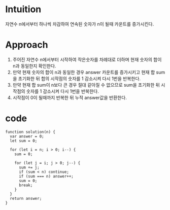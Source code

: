 # Intuition

자연수 n에서부터 하나씩 차감하여 연속된 숫자가 n이 될때 카운트를 증가시킨다.

# Approach

1. 주어진 자연수 n에서부터 시작하여 작은숫자를 차례대로 더하며 현재 숫자의 합이 n과 동일한지 확인한다.
2. 만약 현재 숫자의 합이 n과 동일한 경우 answer 카운트를 증가시키고 현재 합 sum을 초기화한 뒤 합의 시작점의 숫자를 1 감소시켜 다시 1번을 반복한다.
3. 만약 현재 합 sum이 n보다 큰 경우 절대 같아질 수 없으므로 sum을 초기화한 뒤 시작점의 숫자를 1 감소시켜 다시 1번을 반복한다.
4. 시작점이 0이 될때까지 반복한 뒤 누적 answer값을 반환한다.

# code

```
function solution(n) {
  var answer = 0;
  let sum = 0;

  for (let i = n; i > 0; i--) {
    sum = 0;

    for (let j = i; j > 0; j--) {
      sum += j;
      if (sum < n) continue;
      if (sum === n) answer++;
      sum = 0;
      break;
    }
  }
  return answer;
}

```

